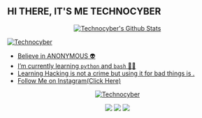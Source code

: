 ## HI THERE, IT'S ME TECHNOCYBER
<p align="center">
<!--  <img alt="profile pic" width="460px" src="https://avatars1.githubusercontent.com/Technocyber" /> -->
<!--  <img src="https://github-readme-stats.anuraghazra1.vercel.app/api/top-langs/?username=Technocyber&hide=ruby,perl&hide_border=true" /> -->

<a href="https://">
   <img alt="Technocyber's Github Stats" src="https://github-readme-stats.vercel.app/api?username=Technocyber&show_icons=true&include_all_commits=true&hide_border=true"/></p>
<p>
   <img align="center" src="https://github-readme-streak-stats.herokuapp.com/?user=Technocyber&" alt="Technocyber" />
</p>

-  Believe in ANONYMOUS 👽
-  I’m currently learning `python` and `bash` 👩‍💻
-  Learning Hacking is not a crime but using it for bad things is .
-  Follow Me on [Instagram(Click Here)](https://instagram.com/Technocyber.sh)

<p align="center">
  <a href="https://github.com/Technocyber"><img title="Technocyber" src="https://github-readme-stats.vercel.app/api/top-langs/?username=Technocyber&layout=compact"></a>
</p>

<p align="center">
<a href="https://github.com/Technocyber/T2-fisher"><img src="https://github-readme-stats.vercel.app/api/pin/?username=Technocyber&repo=T2-fisher"></a>
<a href="https://github.com/Technocyber/Hacker-X"><img src="https://github-readme-stats.vercel.app/api/pin/?username=Technocyber&repo=Hacker-X"></a>
<a href="https://github.com/Technocyber/T2-Osint"><img src="https://github-readme-stats.vercel.app/api/pin/?username=Technocyber&repo=T2-Osint"></a>
</p>

<!--

Here are some ideas to get you started:

